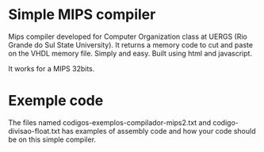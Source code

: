 # Simple MIPS compiler

Mips compiler developed for Computer Organization class at UERGS (Rio Grande do Sul State University). It returns a memory code to cut and paste on the VHDL memory file. Simply and easy. Built using html and javascript.

It works for a MIPS 32bits.

# Exemple code
The files named codigos-exemplos-compilador-mips2.txt and codigo-divisao-float.txt has examples of assembly code and how your code should be on this simple compiler.
